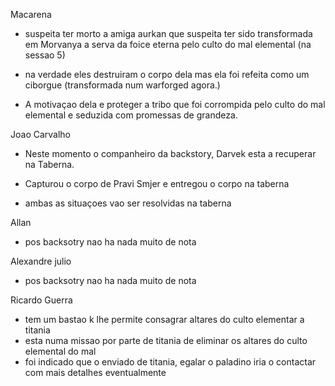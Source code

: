 Macarena

  * suspeita ter morto a amiga aurkan que suspeita ter sido transformada em Morvanya a serva da foice eterna pelo culto do mal elemental (na sessao 5)

  * na verdade eles destruiram o corpo dela mas ela foi refeita como um ciborgue (transformada num warforged agora.)

  * A motivaçao dela e proteger a tribo que foi corrompida pelo culto do mal elemental e seduzida com promessas de grandeza.        

  
  
Joao Carvalho

  * Neste momento o companheiro da backstory, Darvek esta a recuperar na Taberna.
  * Capturou o corpo de Pravi Smjer e entregou o corpo na taberna

  * ambas as situaçoes vao ser resolvidas na taberna  

Allan

  * pos backsotry nao ha nada muito de nota  

Alexandre julio

  * pos backsotry nao ha nada muito de nota  

Ricardo Guerra

  * tem um bastao k lhe permite consagrar altares do culto elementar a titania
  * esta numa missao por parte de titania de eliminar os altares do culto elemental do mal
  * foi indicado que o enviado de titania, egalar o paladino iria o contactar com mais detalhes eventualmente



















